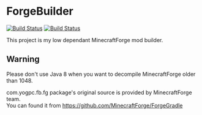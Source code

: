 ForgeBuilder
============
[![Build Status](https://drone.io/github.com/yogpstop/ForgeBuilder/status.png)](https://drone.io/github.com/yogpstop/ForgeBuilder/latest)
[![Build Status](https://travis-ci.org/yogpstop/ForgeBuilder.svg)](https://travis-ci.org/yogpstop/ForgeBuilder)

This project is my low dependant MinecraftForge mod builder.

Warning
-------
Please don't use Java 8 when you want to decompile MinecraftForge older than 1048.  

com.yogpc.fb.fg package's original source is provided by MinecraftForge team.  
You can found it from https://github.com/MinecraftForge/ForgeGradle
